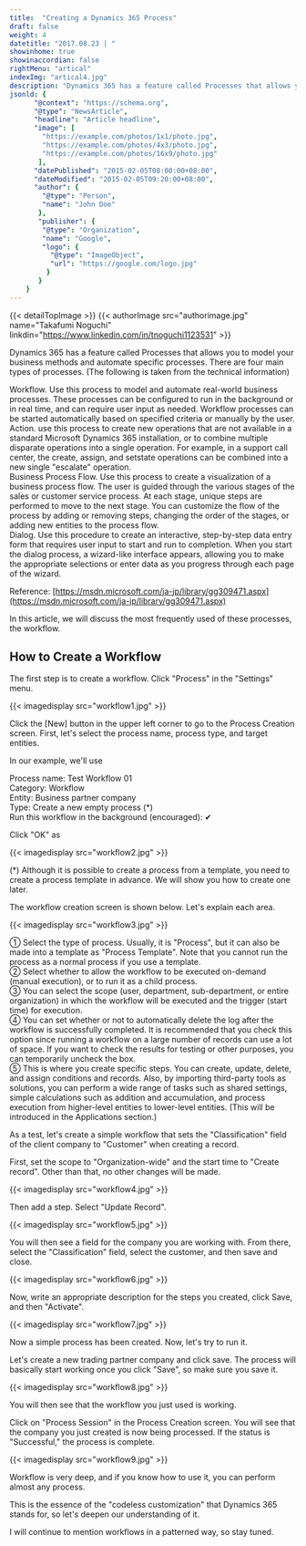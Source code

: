 ```yaml
---
title:  "Creating a Dynamics 365 Process"
draft: false
weight: 4
datetitle: "2017.08.23 | "
showinhome: true
showinaccordian: false
rightMenu: "artical"
indexImg: "artical4.jpg"
description: "Dynamics 365 has a feature called Processes that allows you to model your business methods and automate specific processes. There are four main types of processes. (The following is taken from the technical information)"
jsonld: {
      "@context": "https://schema.org",
      "@type": "NewsArticle",
      "headline": "Article headline",
      "image": [
        "https://example.com/photos/1x1/photo.jpg",
        "https://example.com/photos/4x3/photo.jpg",
        "https://example.com/photos/16x9/photo.jpg"
       ],
      "datePublished": "2015-02-05T08:00:00+08:00",
      "dateModified": "2015-02-05T09:20:00+08:00",
      "author": {
        "@type": "Person",
        "name": "John Doe"
       },
       "publisher": {
        "@type": "Organization",
        "name": "Google",
        "logo": {
          "@type": "ImageObject",
          "url": "https://google.com/logo.jpg"
         }
       }
    }
---
```

{{< detailTopImage >}}
{{< authorImage src="authorimage.jpg" name="Takafumi Noguchi" linkdin="https://www.linkedin.com/in/tnoguchi1123531" >}}
<!-- Intro  -->
Dynamics 365 has a feature called Processes that allows you to model your business methods and automate specific processes. There are four main types of processes. (The following is taken from the technical information)

<!-- Quate Box -->
Workflow. Use this process to model and automate real-world business processes. These processes can be configured to run in the background or in real time, and can require user input as needed. Workflow processes can be started automatically based on specified criteria or manually by the user.   
Action. use this process to create new operations that are not available in a standard Microsoft Dynamics 365 installation, or to combine multiple disparate operations into a single operation. For example, in a support call center, the create, assign, and setstate operations can be combined into a new single "escalate" operation.    
Business Process Flow. Use this process to create a visualization of a business process flow. The user is guided through the various stages of the sales or customer service process. At each stage, unique steps are performed to move to the next stage. You can customize the flow of the process by adding or removing steps, changing the order of the stages, or adding new entities to the process flow.    
Dialog. Use this procedure to create an interactive, step-by-step data entry form that requires user input to start and run to completion. When you start the dialog process, a wizard-like interface appears, allowing you to make the appropriate selections or enter data as you progress through each page of the wizard.


Reference: [https://msdn.microsoft.com/ja-jp/library/gg309471.aspx](https://msdn.microsoft.com/ja-jp/library/gg309471.aspx)

In this article, we will discuss the most frequently used of these processes, the workflow.

## How to Create a Workflow
The first step is to create a workflow. Click "Process" in the "Settings" menu.
<!-- Image= workflow1.jpg -->
{{< imagedisplay src="workflow1.jpg" >}}

Click the [New] button in the upper left corner to go to the Process Creation screen. First, let's select the process name, process type, and target entities.

In our example, we'll use

Process name: Test Workflow 01    
Category: Workflow    
Entity: Business partner company    
Type: Create a new empty process (*)     
Run this workflow in the background (encouraged): ✔     

Click "OK" as
<!-- Image= workflow2.jpg -->
{{< imagedisplay src="workflow2.jpg" >}}

(*) Although it is possible to create a process from a template, you need to create a process template in advance. We will show you how to create one later.

The workflow creation screen is shown below. Let's explain each area.
<!-- Image= workflow3.jpg -->
{{< imagedisplay src="workflow3.jpg" >}}

① Select the type of process. Usually, it is "Process", but it can also be made into a template as "Process Template". Note that you cannot run the process as a normal process if you use a template.    
②  Select whether to allow the workflow to be executed on-demand (manual execution), or to run it as a child process.     
③  You can select the scope (user, department, sub-department, or entire organization) in which the workflow will be executed and the trigger (start time) for execution.     
④ You can set whether or not to automatically delete the log after the workflow is successfully completed. It is recommended that you check this option since running a workflow on a large number of records can use a lot of space. If you want to check the results for testing or other purposes, you can temporarily uncheck the box.    
⑤ This is where you create specific steps. You can create, update, delete, and assign conditions and records. Also, by importing third-party tools as solutions, you can perform a wide range of tasks such as shared settings, simple calculations such as addition and accumulation, and process execution from higher-level entities to lower-level entities. (This will be introduced in the Applications section.)

As a test, let's create a simple workflow that sets the "Classification" field of the client company to "Customer" when creating a record.

First, set the scope to "Organization-wide" and the start time to "Create record". Other than that, no other changes will be made.
<!-- Image= workflow4.jpg -->
{{< imagedisplay src="workflow4.jpg" >}}

Then add a step. Select "Update Record".
<!-- Image= workflow5.jpg -->
{{< imagedisplay src="workflow5.jpg" >}}

You will then see a field for the company you are working with. From there, select the "Classification" field, select the customer, and then save and close.
<!-- Image= workflow6.jpg -->
{{< imagedisplay src="workflow6.jpg" >}}

Now, write an appropriate description for the steps you created, click Save, and then "Activate".
<!-- Image= workflow7.jpg -->
{{< imagedisplay src="workflow7.jpg" >}}

Now a simple process has been created. Now, let's try to run it.

Let's create a new trading partner company and click save. The process will basically start working once you click "Save", so make sure you save it.
<!-- Image= workflow8.jpg -->
{{< imagedisplay src="workflow8.jpg" >}}

You will then see that the workflow you just used is working.

Click on "Process Session" in the Process Creation screen. You will see that the company you just created is now being processed. If the status is "Successful," the process is complete.
<!-- Image= workflow9.jpg -->
{{< imagedisplay src="workflow9.jpg" >}}

Workflow is very deep, and if you know how to use it, you can perform almost any process.

This is the essence of the "codeless customization" that Dynamics 365 stands for, so let's deepen our understanding of it.

I will continue to mention workflows in a patterned way, so stay tuned.